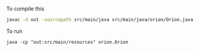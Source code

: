 To compile this
```bash
javac -d out -sourcepath src/main/java src/main/java/orion/Orion.java
```
To run
```
java -cp "out:src/main/resources" orion.Orion
````
